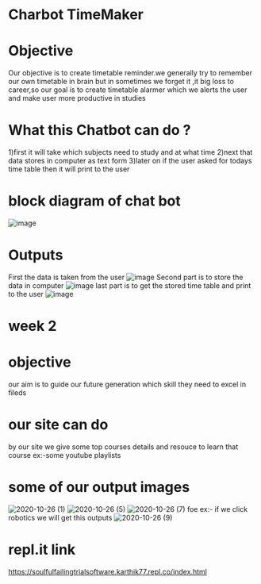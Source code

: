 # Charbot TimeMaker
# Objective
Our objective is to create timetable reminder.we generally try to remember our own timetable in brain but in sometimes we forget it ,it big loss to career,so our goal is to create timetable alarmer which we alerts the user and make user more productive in studies
# What this Chatbot can do ?
1)first it will take which subjects need to study and at what time
2)next that data stores in computer as text form
3)later on if the user asked for todays time table then it will print to the user
# block diagram of chat bot
![image](https://user-images.githubusercontent.com/72133695/96375859-33b37700-1199-11eb-8dcc-4ae85559c774.png)
# Outputs 
First the data is taken from the user
![image](https://user-images.githubusercontent.com/72133695/96375965-e257b780-1199-11eb-8db2-8e73c5bd3ed0.png)
Second part is to store the data in computer
![image](https://user-images.githubusercontent.com/72133695/96376019-25b22600-119a-11eb-9dab-c149d07509e6.png)
last part is to get the stored time table and print to the user
![image](https://user-images.githubusercontent.com/72133695/96376099-96f1d900-119a-11eb-9988-4345c9999c72.png)
# week 2
# objective
our aim is to guide our future generation which skill they need to excel in fileds
# our site can do
by our site we give some top courses details
and resouce to learn that course ex:-some youtube playlists
# some of our output images
![2020-10-26 (1)](https://user-images.githubusercontent.com/72133695/97209571-8668e080-17e2-11eb-90cb-71f8d57d2b0d.png)
![2020-10-26 (5)](https://user-images.githubusercontent.com/72133695/97209805-c7f98b80-17e2-11eb-846b-b797d39d42ca.png)
![2020-10-26 (7)](https://user-images.githubusercontent.com/72133695/97209840-d2b42080-17e2-11eb-8914-f02d3e55a353.png)
foe ex:- if we click robotics we will get this outputs
![2020-10-26 (9)](https://user-images.githubusercontent.com/72133695/97212701-c762f400-17e6-11eb-9830-2bf4ce5dcbba.png)
# repl.it link
https://soulfulfailingtrialsoftware.karthik77.repl.co/index.html

